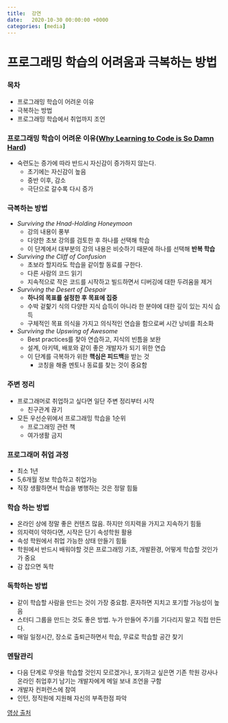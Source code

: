 ```yaml
---
title:  강연
date:   2020-10-30 00:00:00 +0000
categories: [media]
---
```


# 프로그래밍 학습의 어려움과 극복하는 방법

### 목차
+ 프로그래밍 학습이 어려운 이유
+ 극복하는 방법
+ 프로그래밍 학습에서 취업까지 조언

### 프로그래밍 학습이 어려운 이유([Why Learning to Code is So Damn Hard](https://www.vikingcodeschool.com/posts/why-learning-to-code-is-so-damn-hard))
+ 숙련도는 증가에 따라 반드시 자신감이 증가하지 않는다.
	+ 초기에는 자신감이 높음
	+ 중반 이후, 감소 
	+ 극단으로 갈수록 다시 증가

### 극복하는 방법
+ _Surviving the Hnad-Holding Honeymoon_ 
	+ 강의 내용이 풍부
	+ 다양한 초보 강의를 검토한 후 하나를 선택해 학습
	+ 이 단계에서 대부분의 강의 내용은 비슷하기 때문에 하나를 선택해 **반복 학습**
+ _Surviving the Cliff of Confusion_
	+ 초보라 할지라도 학습을 같이할 동료를 구한다.
	+ 다른 사람의 코드 읽기
	+ 지속적으로 작은 코드를 시작하고 빌드하면서 디버깅에 대한 두려움을 제거
+ _Surviving the Desert of Despair_
	+ **하나의 목표를 설정한 후 목표에 집중**
	+ 수박 겉핥기 식의 다양한 지식 습득이 아니라 한 분야에 대한 깊이 있는 지식 습득
	+ 구체적인 목표 의식을 가지고 의식적인 연습을 함으로써 시간 낭비를 최소화
+ _Surviving the Upswing of Awesome_
	+ Best practices를 찾아 연습하고, 지식의 빈틈을 보완
	+ 설계, 아키텍, 배포와 같이 좋은 개발자가 되기 위한 연습
	+ 이 단계를 극복하가 위한 **핵심은 피드백**을 받는 것
		+ 코칭을 해줄 멘토나 동료를 찾는 것이 중요함
			
### 주변 정리
+ 프로그래머로 취업하고 싶다면 일단 주변 정리부터 시작
	+ 친구관계 끊기
+ 모든 우선순위에서 프로그래밍 학습을 1순위
	+ 프로그래밍 관련 책
	+ 여가생활 금지

### 프로그래머 취업 과정
+ 최소 1년
+ 5,6개월 정보 학습하고 취업가능
+ 직장 생활하면서 학습을 병행하는 것은 정말 힘듦

### 학습 하는 방법
+ 온라인 상에 정말 좋은 컨텐츠 많음. 하지만 의지력을 가지고 지속하기 힘듦
+ 의지력이 약하다면, 시작은 단기 속성학원 활용
+ 속성 학원에서 취업 가능한 상태 만들기 힘듦
+ 학원에서 반드시 배워야할 것은 프로그래밍 기초, 개발환경, 어떻게 학습할 것인가가 중요 
+ 감 잡으면 독학

### 독학하는 방법
+ 같이 학습할 사람을 만드는 것이 가장 중요함. 혼자하면 지치고 포기할 가능성이 높음
+ 스터디 그룹을 만드는 것도 좋은 방법. 누가 만들어 주기를 기다리지 말고 직접 만든다.
+ 매일 일정시간, 장소로 출퇴근하면서 학습, 무료로 학습할 공간 찾기

### 멘탈관리
+ 다음 단계로 무엇을 학습할 것인지 모르겠거나, 포기하고 싶은면 기존 학원 강사나 온라인 취업후기 남기는 개발자에게
 메일 보내 조언을 구함
+ 개발자 컨퍼런스에 참여
+ 인턴, 정직원에 지원해 자신의 부족한점 파악


[영상 출처](https://www.youtube.com/watch?v=fXIpMyrI3U8)
